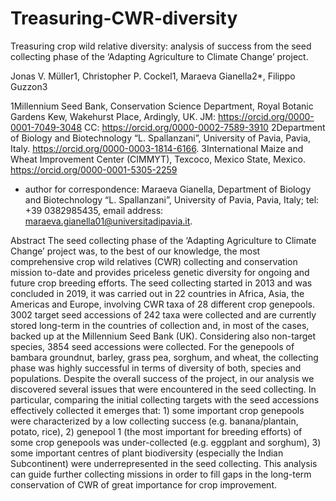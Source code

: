 # Treasuring-CWR-diversity
Treasuring crop wild relative diversity: analysis of success from the seed collecting phase of the ‘Adapting Agriculture to Climate Change’ project. 

Jonas V. Müller1, Christopher P. Cockel1, Maraeva Gianella2*, Filippo Guzzon3 

1Millennium Seed Bank, Conservation Science Department, Royal Botanic Gardens Kew, Wakehurst Place, Ardingly, UK. 
JM: https://orcid.org/0000-0001-7049-3048
CC: https://orcid.org/0000-0002-7589-3910
2Department of Biology and Biotechnology “L. Spallanzani”, University of Pavia, Pavia, Italy. https://orcid.org/0000-0003-1814-6166.
3International Maize and Wheat Improvement Center (CIMMYT), Texcoco, Mexico State, Mexico. 
https://orcid.org/0000-0001-5305-2259
* author for correspondence: Maraeva Gianella, Department of Biology and Biotechnology “L. Spallanzani”, University of Pavia, Pavia, Italy; tel: +39 0382985435, email address: maraeva.gianella01@universitadipavia.it. 

Abstract
The seed collecting phase of the ‘Adapting Agriculture to Climate Change’ project was, to the best of our knowledge, the most comprehensive crop wild relatives (CWR) collecting and conservation mission to-date and provides priceless genetic diversity for ongoing and future crop breeding efforts. The seed collecting started in 2013 and was concluded in 2019, it was carried out in 22 countries in Africa, Asia, the Americas and Europe, involving CWR taxa of 28 different crop genepools. 3002 target seed accessions of 242 taxa were collected and are currently stored long-term in the countries of collection and, in most of the cases, backed up at the Millennium Seed Bank (UK). Considering also non-target species, 3854 seed accessions were collected. For the genepools of bambara groundnut, barley, grass pea, sorghum, and wheat, the collecting phase was highly successful in terms of diversity of both, species and populations. Despite the overall success of the project, in our analysis we discovered several issues that were encountered in the seed collecting. In particular, comparing the initial collecting targets with the seed accessions effectively collected it emerges that: 1) some important crop genepools were characterized by a low collecting success (e.g. banana/plantain, potato, rice),  2) genepool 1 (the most important for breeding efforts) of some crop genepools was under-collected (e.g. eggplant and sorghum), 3) some important centres of  plant biodiversity (especially the Indian Subcontinent) were underrepresented in the seed collecting. This analysis can guide further collecting missions in order to fill gaps in the long-term conservation of CWR of great importance for crop improvement. 
